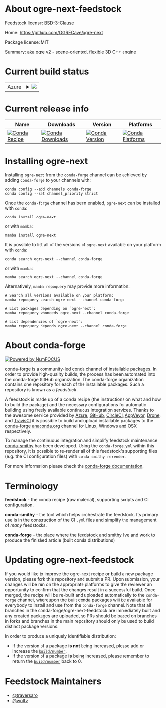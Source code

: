 About ogre-next-feedstock
=========================

Feedstock license: [BSD-3-Clause](https://github.com/conda-forge/ogre-next-feedstock/blob/main/LICENSE.txt)

Home: https://github.com/OGRECave/ogre-next

Package license: MIT

Summary: aka ogre v2 - scene-oriented, flexible 3D C++ engine

Current build status
====================


<table>
    
  <tr>
    <td>Azure</td>
    <td>
      <details>
        <summary>
          <a href="https://dev.azure.com/conda-forge/feedstock-builds/_build/latest?definitionId=16516&branchName=main">
            <img src="https://dev.azure.com/conda-forge/feedstock-builds/_apis/build/status/ogre-next-feedstock?branchName=main">
          </a>
        </summary>
        <table>
          <thead><tr><th>Variant</th><th>Status</th></tr></thead>
          <tbody><tr>
              <td>linux_64</td>
              <td>
                <a href="https://dev.azure.com/conda-forge/feedstock-builds/_build/latest?definitionId=16516&branchName=main">
                  <img src="https://dev.azure.com/conda-forge/feedstock-builds/_apis/build/status/ogre-next-feedstock?branchName=main&jobName=linux&configuration=linux%20linux_64_" alt="variant">
                </a>
              </td>
            </tr><tr>
              <td>linux_aarch64</td>
              <td>
                <a href="https://dev.azure.com/conda-forge/feedstock-builds/_build/latest?definitionId=16516&branchName=main">
                  <img src="https://dev.azure.com/conda-forge/feedstock-builds/_apis/build/status/ogre-next-feedstock?branchName=main&jobName=linux&configuration=linux%20linux_aarch64_" alt="variant">
                </a>
              </td>
            </tr><tr>
              <td>linux_ppc64le</td>
              <td>
                <a href="https://dev.azure.com/conda-forge/feedstock-builds/_build/latest?definitionId=16516&branchName=main">
                  <img src="https://dev.azure.com/conda-forge/feedstock-builds/_apis/build/status/ogre-next-feedstock?branchName=main&jobName=linux&configuration=linux%20linux_ppc64le_" alt="variant">
                </a>
              </td>
            </tr><tr>
              <td>osx_64</td>
              <td>
                <a href="https://dev.azure.com/conda-forge/feedstock-builds/_build/latest?definitionId=16516&branchName=main">
                  <img src="https://dev.azure.com/conda-forge/feedstock-builds/_apis/build/status/ogre-next-feedstock?branchName=main&jobName=osx&configuration=osx%20osx_64_" alt="variant">
                </a>
              </td>
            </tr><tr>
              <td>osx_arm64</td>
              <td>
                <a href="https://dev.azure.com/conda-forge/feedstock-builds/_build/latest?definitionId=16516&branchName=main">
                  <img src="https://dev.azure.com/conda-forge/feedstock-builds/_apis/build/status/ogre-next-feedstock?branchName=main&jobName=osx&configuration=osx%20osx_arm64_" alt="variant">
                </a>
              </td>
            </tr><tr>
              <td>win_64</td>
              <td>
                <a href="https://dev.azure.com/conda-forge/feedstock-builds/_build/latest?definitionId=16516&branchName=main">
                  <img src="https://dev.azure.com/conda-forge/feedstock-builds/_apis/build/status/ogre-next-feedstock?branchName=main&jobName=win&configuration=win%20win_64_" alt="variant">
                </a>
              </td>
            </tr>
          </tbody>
        </table>
      </details>
    </td>
  </tr>
</table>

Current release info
====================

| Name | Downloads | Version | Platforms |
| --- | --- | --- | --- |
| [![Conda Recipe](https://img.shields.io/badge/recipe-ogre--next-green.svg)](https://anaconda.org/conda-forge/ogre-next) | [![Conda Downloads](https://img.shields.io/conda/dn/conda-forge/ogre-next.svg)](https://anaconda.org/conda-forge/ogre-next) | [![Conda Version](https://img.shields.io/conda/vn/conda-forge/ogre-next.svg)](https://anaconda.org/conda-forge/ogre-next) | [![Conda Platforms](https://img.shields.io/conda/pn/conda-forge/ogre-next.svg)](https://anaconda.org/conda-forge/ogre-next) |

Installing ogre-next
====================

Installing `ogre-next` from the `conda-forge` channel can be achieved by adding `conda-forge` to your channels with:

```
conda config --add channels conda-forge
conda config --set channel_priority strict
```

Once the `conda-forge` channel has been enabled, `ogre-next` can be installed with `conda`:

```
conda install ogre-next
```

or with `mamba`:

```
mamba install ogre-next
```

It is possible to list all of the versions of `ogre-next` available on your platform with `conda`:

```
conda search ogre-next --channel conda-forge
```

or with `mamba`:

```
mamba search ogre-next --channel conda-forge
```

Alternatively, `mamba repoquery` may provide more information:

```
# Search all versions available on your platform:
mamba repoquery search ogre-next --channel conda-forge

# List packages depending on `ogre-next`:
mamba repoquery whoneeds ogre-next --channel conda-forge

# List dependencies of `ogre-next`:
mamba repoquery depends ogre-next --channel conda-forge
```


About conda-forge
=================

[![Powered by
NumFOCUS](https://img.shields.io/badge/powered%20by-NumFOCUS-orange.svg?style=flat&colorA=E1523D&colorB=007D8A)](https://numfocus.org)

conda-forge is a community-led conda channel of installable packages.
In order to provide high-quality builds, the process has been automated into the
conda-forge GitHub organization. The conda-forge organization contains one repository
for each of the installable packages. Such a repository is known as a *feedstock*.

A feedstock is made up of a conda recipe (the instructions on what and how to build
the package) and the necessary configurations for automatic building using freely
available continuous integration services. Thanks to the awesome service provided by
[Azure](https://azure.microsoft.com/en-us/services/devops/), [GitHub](https://github.com/),
[CircleCI](https://circleci.com/), [AppVeyor](https://www.appveyor.com/),
[Drone](https://cloud.drone.io/welcome), and [TravisCI](https://travis-ci.com/)
it is possible to build and upload installable packages to the
[conda-forge](https://anaconda.org/conda-forge) [anaconda.org](https://anaconda.org/)
channel for Linux, Windows and OSX respectively.

To manage the continuous integration and simplify feedstock maintenance
[conda-smithy](https://github.com/conda-forge/conda-smithy) has been developed.
Using the ``conda-forge.yml`` within this repository, it is possible to re-render all of
this feedstock's supporting files (e.g. the CI configuration files) with ``conda smithy rerender``.

For more information please check the [conda-forge documentation](https://conda-forge.org/docs/).

Terminology
===========

**feedstock** - the conda recipe (raw material), supporting scripts and CI configuration.

**conda-smithy** - the tool which helps orchestrate the feedstock.
                   Its primary use is in the construction of the CI ``.yml`` files
                   and simplify the management of *many* feedstocks.

**conda-forge** - the place where the feedstock and smithy live and work to
                  produce the finished article (built conda distributions)


Updating ogre-next-feedstock
============================

If you would like to improve the ogre-next recipe or build a new
package version, please fork this repository and submit a PR. Upon submission,
your changes will be run on the appropriate platforms to give the reviewer an
opportunity to confirm that the changes result in a successful build. Once
merged, the recipe will be re-built and uploaded automatically to the
`conda-forge` channel, whereupon the built conda packages will be available for
everybody to install and use from the `conda-forge` channel.
Note that all branches in the conda-forge/ogre-next-feedstock are
immediately built and any created packages are uploaded, so PRs should be based
on branches in forks and branches in the main repository should only be used to
build distinct package versions.

In order to produce a uniquely identifiable distribution:
 * If the version of a package **is not** being increased, please add or increase
   the [``build/number``](https://docs.conda.io/projects/conda-build/en/latest/resources/define-metadata.html#build-number-and-string).
 * If the version of a package **is** being increased, please remember to return
   the [``build/number``](https://docs.conda.io/projects/conda-build/en/latest/resources/define-metadata.html#build-number-and-string)
   back to 0.

Feedstock Maintainers
=====================

* [@traversaro](https://github.com/traversaro/)
* [@wolfv](https://github.com/wolfv/)

